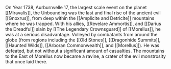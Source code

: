 On Year 1738, Aurburnvelle 17, the largest scale event on the planet [[Miravalis]], the Unbounding was the last and final rise of the ancient evil [[Gnoxrus]], from deep within the [[Amplicite and Detricite]] mountains where he was trapped. With his allies, [[Revelare Ammortis]], and [[Darius the Dreadful]] slain by [[The Legendary Crownsguard]] of [[Morellus]], he was at a serious disadvantage. Volleyed by combatants from around the globe (from regions including the [[Old Stones]], [[Dragonhide Summits]], [[Haunted Wilds]], [[Arboran Commonwealth]], and [[Morellus]]). He was defeated, but not without a significant amount of casualties. The mountains to the East of Morellus now became a ravine, a crater of the evil monstrosity that once laid there.
